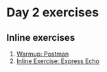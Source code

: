 # Day 2 exercises

## Inline exercises

1. [Warmup: Postman](postman.md)
1. [Inline Exercise: Express Echo](express_echo.md)
